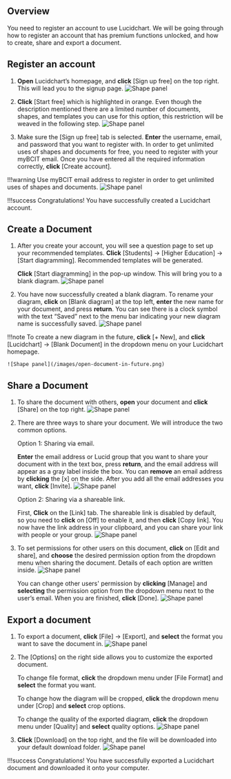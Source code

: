 ## Overview

You need to register an account to use Lucidchart. We will be going through how to register an account that has premium functions unlocked, and how to create, share and export a document.

## Register an account

1. **Open** Lucidchart’s homepage, and **click** [Sign up free] on the top right.
This will lead you to the signup page.
![Shape panel](images/sign-up-page.png)

2. **Click** [Start free] which is highlighted in orange.
Even though the description mentioned there are a limited number of documents, shapes, and templates you can use for this option, this restriction will be weaved in the following step.
![Shape panel](doc/images/pricing-page.png)

3. Make sure the [Sign up free] tab is selected. **Enter** the username, email, and password that you want to register with. In order to get unlimited uses of shapes and documents for free, you need to register with your myBCIT email. Once you have entered all the required information correctly, **click** [Create account].

!!!warning
    Use myBCIT email address to register in order to get unlimited uses of shapes and documents.
![Shape panel](./images/enter-register-information.png)

!!!success
    Congratulations! You have successfully created a Lucidchart account.

## Create a Document

1. After you create your account, you will see a question page to set up your recommended templates. **Click** [Students] → [Higher Education] → [Start diagramming]. Recommended templates will be generated.

    **Click** [Start diagramming] in the pop-up window. This will bring you to a blank diagram.
    ![Shape panel](/images/Register-Start-Diagramming.gif)

2. You have now successfully created a blank diagram. To rename your diagram, **click** on [Blank diagram] at the top left, **enter** the new name for your document, and press **return**. You can see there is a clock symbol with the text “Saved” next to the menu bar indicating your new diagram name is successfully saved.
![Shape panel](/images/Change-Name.gif)

!!!note
    To create a new diagram in the future, **click** [+ New], and **click** [Lucidchart] → [Blank Document] in the dropdown menu on your Lucidchart homepage.

    ![Shape panel](/images/open-document-in-future.png)

## Share a Document

1. To share the document with others, **open** your document and **click** [Share] on the top right.
![Shape panel](/images/share-button.png)

2. There are three ways to share your document. We will introduce the two common options.

    Option 1: Sharing via email.

    **Enter** the email address or Lucid group that you want to share your document with in the text box, press **return**, and the email address will appear as a gray label inside the box.
    You can **remove** an email address by **clicking** the [x] on the side.
    After you add all the email addresses you want, **click** [Invite].
    ![Shape panel](/images/Share-via-email.gif)

    Option 2: Sharing via a shareable link.

    First, **Click** on the [Link] tab. The shareable link is disabled by default, so you need to **click** on [Off] to enable it, and then **click** [Copy link]. You now have the link address in your clipboard, and you can share your link with people or your group.
    ![Shape panel](/images/Share-via-link.gif)

3. To set permissions for other users on this document, **click** on [Edit and share], and **choose** the desired permission option from the dropdown menu when sharing the document. Details of each option are written inside.
![Shape panel](/images/set-share-permission.png)

    You can change other users' permission by **clicking** [Manage] and **selecting** the permission option from the dropdown menu next to the user’s email. When you are finished, **click** [Done].
    ![Shape panel](/images/Change-current-permission.gif)

## Export a document

1. To export a document, **click** [File] → [Export], and **select** the format you want to save the document in.
![Shape panel](/images/export-document.png)

2. The [Options] on the right side allows you to customize the exported document.

    To change file format, **click** the dropdown menu under [File Format] and **select** the format you want.

    To change how the diagram will be cropped, **click** the dropdown menu under [Crop] and **select** crop options.

    To change the quality of the exported diagram, **click** the dropdown menu under [Quality] and **select** quality options.
    ![Shape panel](/images/Export-Options.gif)

3. **Click** [Download] on the top right, and the file will be downloaded into your default download folder.
![Shape panel](/images/download.png)

!!!success
    Congratulations! You have successfully exported a Lucidchart document and downloaded it onto your computer.
